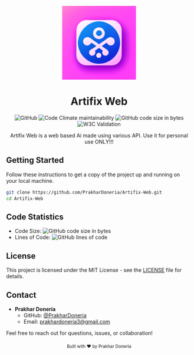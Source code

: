 <p align="center">
  <img src="https://raw.githubusercontent.com/PrakharDoneria/Artifix-Web/main/assets/logo.png") alt="Project Logo" width="200" height="200">
</p>
<h1 align="center">Artifix Web</h1>


<p align="center">
  <img alt="GitHub" src="https://img.shields.io/github/license/PrakharDoneria/Artifix-Web">
  <img alt="Code Climate maintainability" src="https://img.shields.io/codeclimate/maintainability/PrakharDoneria/Artifix-Web">
  <img alt="GitHub code size in bytes" src="https://img.shields.io/github/languages/code-size/PrakharDoneria/Artifix-Web">
  <img alt="W3C Validation" src="https://img.shields.io/w3c-validation/html?targetUrl=https%3A%2F%2Fprakhardoneria.github.io%2FArtifix-Web%2F">


  
</p>


<p align="center">
  Artifix Web is a web based Ai made using various API. Use it for personal use ONLY!!!
</p>


## Getting Started

Follow these instructions to get a copy of the project up and running on your local machine.

```bash
git clone https://github.com/PrakharDoneria/Artifix-Web.git
cd Artifix-Web
```


## Code Statistics

- Code Size: ![GitHub code size in bytes](https://img.shields.io/github/languages/code-size/PrakharDoneria/Artifix-Web)
- Lines of Code: ![GitHub lines of code](https://img.shields.io/tokei/lines/github/PrakharDoneria/Artifix-Web)



## License

This project is licensed under the MIT License - see the [LICENSE](LICENSE) file for details.


## Contact

- **Prakhar Doneria**
  - GitHub: [@PrakharDoneria](https://github.com/PrakharDoneria)
  - Email: prakhardoneria3@gmail.com
    
Feel free to reach out for questions, issues, or collaboration!

<p align="center">
  <sub>Built with ❤︎ by Prakhar Doneria</sub>
</p>

